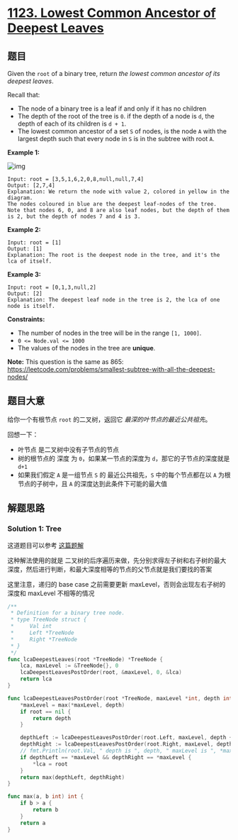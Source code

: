 # [1123. Lowest Common Ancestor of Deepest Leaves](https://leetcode.com/problems/lowest-common-ancestor-of-deepest-leaves/)

## 题目

Given the `root` of a binary tree, return *the lowest common ancestor of its deepest leaves*.

Recall that:

- The node of a binary tree is a leaf if and only if it has no children
- The depth of the root of the tree is `0`. if the depth of a node is `d`, the depth of each of its children is `d + 1`.
- The lowest common ancestor of a set `S` of nodes, is the node `A` with the largest depth such that every node in `S` is in the subtree with root `A`.

 

**Example 1:**

![img](https://s3-lc-upload.s3.amazonaws.com/uploads/2018/07/01/sketch1.png)

```
Input: root = [3,5,1,6,2,0,8,null,null,7,4]
Output: [2,7,4]
Explanation: We return the node with value 2, colored in yellow in the diagram.
The nodes coloured in blue are the deepest leaf-nodes of the tree.
Note that nodes 6, 0, and 8 are also leaf nodes, but the depth of them is 2, but the depth of nodes 7 and 4 is 3.
```

**Example 2:**

```
Input: root = [1]
Output: [1]
Explanation: The root is the deepest node in the tree, and it's the lca of itself.
```

**Example 3:**

```
Input: root = [0,1,3,null,2]
Output: [2]
Explanation: The deepest leaf node in the tree is 2, the lca of one node is itself.
```

 

**Constraints:**

- The number of nodes in the tree will be in the range `[1, 1000]`.
- `0 <= Node.val <= 1000`
- The values of the nodes in the tree are **unique**.

 

**Note:** This question is the same as 865: https://leetcode.com/problems/smallest-subtree-with-all-the-deepest-nodes/


## 题目大意

给你一个有根节点 `root` 的二叉树，返回它 *最深的叶节点的最近公共祖先*。

回想一下：

- 叶节点 是二叉树中没有子节点的节点
- 树的根节点的 深度 为 `0`，如果某一节点的深度为 `d`，那它的子节点的深度就是 `d+1`
- 如果我们假定 `A` 是一组节点 `S` 的 最近公共祖先，`S` 中的每个节点都在以 `A` 为根节点的子树中，且 `A` 的深度达到此条件下可能的最大值

## 解题思路

### Solution 1: Tree

这道题目可以参考 [这篇题解](https://books.halfrost.com/leetcode/ChapterFour/1100~1199/1123.Lowest-Common-Ancestor-of-Deepest-Leaves/)

这种解法使用的就是 二叉树的后序遍历来做，先分别求得左子树和右子树的最大深度，然后进行判断，和最大深度相等的节点的父节点就是我们要找的答案

这里注意，递归的 base case 之前需要更新 maxLevel，否则会出现左右子树的深度和 maxLevel 不相等的情况

````Go
/**
 * Definition for a binary tree node.
 * type TreeNode struct {
 *     Val int
 *     Left *TreeNode
 *     Right *TreeNode
 * }
 */
func lcaDeepestLeaves(root *TreeNode) *TreeNode {
    lca, maxLevel := &TreeNode{}, 0
    lcaDeepestLeavesPostOrder(root, &maxLevel, 0, &lca)
    return lca
}

func lcaDeepestLeavesPostOrder(root *TreeNode, maxLevel *int, depth int, lca **TreeNode) int {
    *maxLevel = max(*maxLevel, depth)
    if root == nil {
        return depth
    }

    depthLeft := lcaDeepestLeavesPostOrder(root.Left, maxLevel, depth + 1, lca)
    depthRight := lcaDeepestLeavesPostOrder(root.Right, maxLevel, depth + 1, lca)
    // fmt.Println(root.Val, " depth is ", depth, " maxLevel is ", *maxLevel)
    if depthLeft == *maxLevel && depthRight == *maxLevel {
        *lca = root
    }
    return max(depthLeft, depthRight)
}

func max(a, b int) int {
    if b > a {
        return b
    }
    return a
}
````
